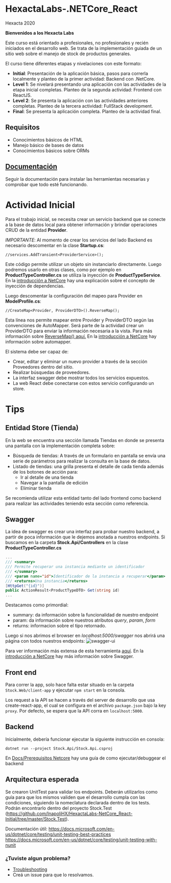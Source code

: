 # HexactaLabs-.NETCore_React

Hexacta 2020

**Bienvenidos a los Hexacta Labs**

Este curso está orientado a profesionales, no profesionales y recién iniciados en el desarrollo web.
Se trata de la implementación guiada de un sitio web sobre el manejo de stock de productos generales.

El curso tiene diferentes etapas y nivelaciones con este formato:

- **Initial**: Presentación de la aplicación básica, pasos para correrla localmente y planteo de la primer actividad: Backend con .NetCore.
- **Level 1**: Se nivelará presentando una aplicación con las actividades de la etapa inicial completas. Planteo de la segunda actividad: Frontend con ReactJS.
- **Level 2**: Se presenta la aplicación con las actividades anteriores completas. Planteo de la tercera actividad: FullStack development.
- **Final**: Se presenta la aplicación completa. Planteo de la actividad final.

## Requisitos

- Conocimientos básicos de HTML
- Manejo básico de bases de datos
- Conocimientos básicos sobre ORMs

## [Documentación](./Docs/index.md)

Seguir la documentación para instalar las herramientas necesarias y comprobar que todo esté funcionando.

# Actividad Inicial

Para el trabajo inicial, se necesita crear un servicio backend que se conecte a la base de datos local para obtener información y brindar operaciones CRUD de la entidad **Provider**.

_IMPORTANTE_: Al momento de crear los servicios del lado Backend es necesario descomentar en la clase **Startup.cs**:

```
//services.AddTransient<ProviderService>();
```

Este código permite utilizar un objeto sin instanciarlo directamente.
Luego podremos usarlo en otras clases, como por ejemplo en **ProductTypeController.cs** se utiliza la inyección de **ProductTypeService**. En la [introducción a NetCore](./Docs/netcore.md) hay una explicación sobre el concepto de inyección de dependencias.

Luego descomentar la configuración del mapeo para Provider en **ModelProfile.cs**:

```
//CreateMap<Provider, ProviderDTO>().ReverseMap();
```

Esta línea nos permite mapear entre Provider y ProviderDTO según las convenciones de AutoMapper.
Será parte de la actividad crear un ProviderDTO para enviar la información necesaria a la vista.
Para más información sobre [ReverseMap() aquí.](https://docs.automapper.org/en/stable/Reverse-Mapping-and-Unflattening.html)
En la [introducción a NetCore](./Docs/netcore.md) hay información sobre automapper.

El sistema debe ser capaz de:

- Crear, editar y eliminar un nuevo provider a través de la sección Proveedores dentro del sitio.
- Realizar búsquedas de proveedores.
- La interfaz swagger debe mostrar todos los servicios expuestos.
- La web React debe conectarse con estos servicio configurando un store.

# Tips

## Entidad Store (Tienda)

En la web se encuentra una sección llamada Tiendas en donde se presenta una pantalla con la implementación completa sobre:

- Búsqueda de tiendas: A través de un formulario en pantalla se envía una serie de parámetros para realizar la consulta en la base de datos.
- Listado de tiendas: una grilla presenta el detalle de cada tienda además de los botones de acción para:
  - Ir al detalle de una tienda
  - Navegar a la pantalla de edición
  - Eliminar tienda

Se recomienda utilizar esta entidad tanto del lado frontend como backend para realizar las actividades teniendo esta sección como referencia.

## Swagger

La idea de swagger es crear una interfaz para probar nuestro backend, a partir de poca información que le dejemos anotada a nuestros endpoints.
Si buscamos en la carpeta **Stock.Api/Controllers** en la clase **ProductTypeController.cs**

```csharp
...
/// <summary>
/// Permite recuperar una instancia mediante un identificador
/// </summary>
/// <param name="id">Identificador de la instancia a recuperar</param>
/// <returns>Una instancia</returns>
[HttpGet("{id}")]
public ActionResult<ProductTypeDTO> Get(string id)
...
```

Destacamos como primordial:

- summary: da información sobre la funcionalidad de nuestro endpoint
- param: da información sobre nuestros atributos _query_, _param_, _form_
- returns: informacion sobre el tipo retornado.

Luego si nos abrimos el browser en _localhost:5000/swagger_ nos abrirá una página con todos nuestros endpoints:
![swagger-ui](./Docs/images/swagger-ui.png)

Para ver información más extensa de esta herramienta [aquí](https://github.com/domaindrivendev/Swashbuckle.AspNetCore).
En la [introducción a NetCore](./Docs/netcore.md) hay más información sobre Swagger.

## Front end

Para correr la app, solo hace falta estar situado en la carpeta `Stock.Web/client-app` y ejecutar `npm start` en la consola.

Los request a la API se hacen a través del server de desarrollo que usa create-react-app, el cual se configura en el archivo
`package.json` bajo la key `proxy`. Por defecto, se espera que la API corra en `localhost:5000`.

## Backend

Inicialmente, debería funcionar ejecutar la siguiente instrucción en consola:

```
dotnet run --project Stock.Api/Stock.Api.csproj
```

En [Docs/Prerequisitos Netcore](./Docs/prerequisitosnetcore.md) hay una guía de como ejecutar/debuggear el backend

## Arquitectura esperada

Se crearon UnitTest para validar los endpoints.
Deberán utilizarlos como guía para que los mismos validen que el desarrollo cumpla con las condiciones, siguiendo la nomeclatura declarada dentro de los tests.
Podrán encontrarlo dentro del proyecto Stock.Test (https://github.com/lnapoliHX/HexactaLabs-NetCore_React-Initial/tree/master/Stock.Test).

Documentación útil:
https://docs.microsoft.com/en-us/dotnet/core/testing/unit-testing-best-practices
https://docs.microsoft.com/en-us/dotnet/core/testing/unit-testing-with-nunit

### ¿Tuviste algun problema?

- [Troubleshooting](./Docs/troubleshooting.md)
- Creá un issue para que lo resolvamos.
